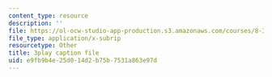 ```yaml
---
content_type: resource
description: ''
file: https://ol-ocw-studio-app-production.s3.amazonaws.com/courses/8-333-statistical-mechanics-i-statistical-mechanics-of-particles-fall-2013/e9fb9b4e25d014d2b75b7531a863e97d_Lt8FtWsq0q0.srt
file_type: application/x-subrip
resourcetype: Other
title: 3play caption file
uid: e9fb9b4e-25d0-14d2-b75b-7531a863e97d
---
```

